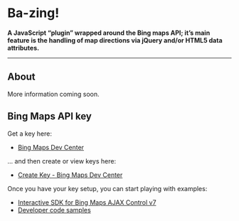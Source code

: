 # Ba-zing!

**A JavaScript “plugin” wrapped around the Bing maps API; it’s main feature is the handling of map directions via jQuery and/or HTML5 data attributes.**

---

## About

More information coming soon.

## Bing Maps API key

Get a key here:

* [Bing Maps Dev Center](https://www.bingmapsportal.com/)

… and then create or view keys here:

* [Create Key - Bing Maps Dev Center](https://www.bingmapsportal.com/Application)

Once you have your key setup, you can start playing with examples:

* [Interactive SDK for Bing Maps AJAX Control v7](https://www.bingmapsportal.com/ISDK/AjaxV7)
* [Developer code samples](https://code.msdn.microsoft.com/site/search?f%5B0%5D.Type=SearchText&f%5B0%5D.Value=bing%20maps)
